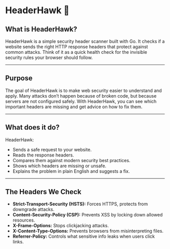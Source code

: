 # HeaderHawk 🦅  

## What is HeaderHawk?  
HeaderHawk is a simple security header scanner built with Go. It checks if a website sends the right HTTP response headers that protect against common attacks. Think of it as a quick health check for the invisible security rules your browser should follow.  

---

## Purpose  
The goal of HeaderHawk is to make web security easier to understand and apply. Many attacks don’t happen because of broken code, but because servers are not configured safely. With HeaderHawk, you can see which important headers are missing and get advice on how to fix them.  

---

## What does it do?  
HeaderHawk:  
- Sends a safe request to your website.  
- Reads the response headers.  
- Compares them against modern security best practices.  
- Shows which headers are missing or unsafe.  
- Explains the problem in plain English and suggests a fix.  

---

## The Headers We Check  
- **Strict-Transport-Security (HSTS):** Forces HTTPS, protects from downgrade attacks.  
- **Content-Security-Policy (CSP):** Prevents XSS by locking down allowed resources.  
- **X-Frame-Options:** Stops clickjacking attacks.  
- **X-Content-Type-Options:** Prevents browsers from misinterpreting files.  
- **Referrer-Policy:** Controls what sensitive info leaks when users click links.  
